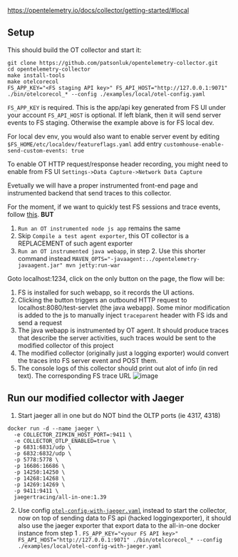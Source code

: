 https://opentelemetry.io/docs/collector/getting-started/#local

## Setup
This should build the OT collector and start it:
```
git clone https://github.com/patsonluk/opentelemetry-collector.git
cd opentelemetry-collector
make install-tools
make otelcorecol
FS_APP_KEY="<FS staging API key>" FS_API_HOST="http://127.0.0.1:9071" ./bin/otelcorecol_* --config ./examples/local/otel-config.yaml
```

`FS_APP_KEY` is required. This is the app/api key generated from FS UI under your account
`FS_API_HOST` is optional. If left blank, then it will send server events to FS staging. Otherwise the example above is for FS local dev.

For local dev env, you would also want to enable server event by editing `$FS_HOME/etc/localdev/featureflags.yaml` add entry `customhouse-enable-send-custom-events: true`

To enable OT HTTP request/response header recording, you might need to enable from FS UI `Settings->Data Capture->Network Data Capture`


Evetually we will have a proper instrumented front-end page and instrumented backend that send traces to this collector.

For the moment, if we want to quickly test FS sessions and trace events, follow [this](https://github.com/patsonluk/opentelemetry-playground/blob/main/README.md#setup). **BUT**
1. `Run an OT instrumented node js app` remains the same
2. Skip `Compile a test agent exporter`, this OT collector is a REPLACEMENT of such agent exporter
3. `Run an OT instrumented java webapp`, in step 2. Use this shorter command instead `MAVEN_OPTS="-javaagent:../opentelemetry-javaagent.jar" mvn jetty:run-war`

Goto localhost:1234, click on the only button on the page, the flow will be:
1. FS is installed for such webapp, so it records the UI actions.
2. Clicking the button triggers an outbound HTTP request to localhost:8080/test-servlet (the java webapp). Some minor modification is added to the js to manually inject `traceparent` header with FS ids and send a request
3. The java webapp is instrumented by OT agent. It should produce traces that describe the server activities, such traces would be sent to the modified collector of this project
4. The modified collector (originally just a logging exporter) would convert the traces into FS server event and POST them. 
5. The console logs of this collector should print out alot of info (in red text). The corresponding FS trace URL
![image](https://user-images.githubusercontent.com/2895902/201805194-cf75a0f8-b1c0-4cb3-abb0-981c3d062329.png)

## Run our modified collector with Jaeger
1. Start jaeger all in one but do NOT bind the OLTP ports (ie 4317, 4318)
```
docker run -d --name jaeger \
  -e COLLECTOR_ZIPKIN_HOST_PORT=:9411 \
  -e COLLECTOR_OTLP_ENABLED=true \
  -p 6831:6831/udp \
  -p 6832:6832/udp \
  -p 5778:5778 \
  -p 16686:16686 \
  -p 14250:14250 \
  -p 14268:14268 \
  -p 14269:14269 \
  -p 9411:9411 \
  jaegertracing/all-in-one:1.39
```
2. Use config [`otel-config-with-jaeger.yaml`](https://github.com/patsonluk/opentelemetry-collector/blob/main/examples/local/otel-config-with-jaeger.yaml) instead to start the collector, now on top of sending data to FS api (hacked loggingexporter), it should also use the jaeger exporter that export data to the all-in-one docker instance from step 1 . `FS_APP_KEY="<your FS API key>" FS_API_HOST="http://127.0.0.1:9071" ./bin/otelcorecol_* --config ./examples/local/otel-config-with-jaeger.yaml`
